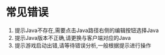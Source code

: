 # 常见错误

1. 提示Java不存在,需要点击Java路径右侧的编辑按钮选择Java
2. 提示Java版本不正确,请更换与客户端对应的Java
3. 提示游戏启动出错,请等待错误分析,一般根据提示进行操作
